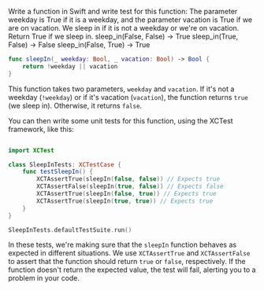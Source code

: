 Write a function in Swift and write test for this function: The parameter weekday is True if it is a weekday, and the parameter vacation is True if we are on vacation. We sleep in if it is not a weekday or we're on vacation. Return True if we sleep in. sleep_in(False, False) → True sleep_in(True, False) → False sleep_in(False, True) → True


```Swift
func sleepIn(_ weekday: Bool, _ vacation: Bool) -> Bool {
    return !weekday || vacation
}

```

This function takes two parameters, `weekday` and `vacation`. If it's not a weekday (`!weekday`) or if it's vacation (`vacation`), the function returns `true` (we sleep in). Otherwise, it returns `false`.

You can then write some unit tests for this function, using the XCTest framework, like this:

```Swift

import XCTest

class SleepInTests: XCTestCase {
    func testSleepIn() {
        XCTAssertTrue(sleepIn(false, false)) // Expects true
        XCTAssertFalse(sleepIn(true, false)) // Expects false
        XCTAssertTrue(sleepIn(false, true)) // Expects true
        XCTAssertTrue(sleepIn(true, true)) // Expects true
    }
}

SleepInTests.defaultTestSuite.run()


````

In these tests, we're making sure that the `sleepIn` function behaves as expected in different situations. We use `XCTAssertTrue` and `XCTAssertFalse` to assert that the function should return `true` or `false`, respectively. If the function doesn't return the expected value, the test will fail, alerting you to a problem in your code.


